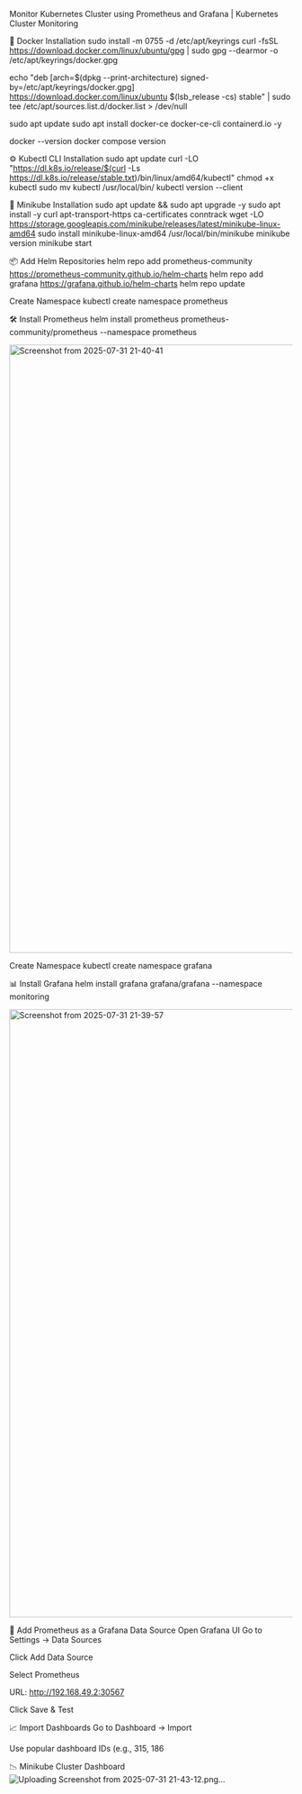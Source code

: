 Monitor Kubernetes Cluster using Prometheus and Grafana | Kubernetes Cluster Monitoring

🐳 Docker Installation
sudo install -m 0755 -d /etc/apt/keyrings
curl -fsSL https://download.docker.com/linux/ubuntu/gpg | sudo gpg --dearmor -o /etc/apt/keyrings/docker.gpg

echo "deb [arch=$(dpkg --print-architecture) signed-by=/etc/apt/keyrings/docker.gpg] https://download.docker.com/linux/ubuntu $(lsb_release -cs) stable" | sudo tee /etc/apt/sources.list.d/docker.list > /dev/null

sudo apt update
sudo apt install docker-ce docker-ce-cli containerd.io -y

docker --version
docker compose version


⚙️ Kubectl CLI Installation
sudo apt update
curl -LO "https://dl.k8s.io/release/$(curl -Ls https://dl.k8s.io/release/stable.txt)/bin/linux/amd64/kubectl"
chmod +x kubectl
sudo mv kubectl /usr/local/bin/
kubectl version --client


🌱 Minikube Installation
sudo apt update && sudo apt upgrade -y
sudo apt install -y curl apt-transport-https ca-certificates conntrack
wget -LO https://storage.googleapis.com/minikube/releases/latest/minikube-linux-amd64
sudo install minikube-linux-amd64 /usr/local/bin/minikube
minikube version
minikube start


📦 Add Helm Repositories
helm repo add prometheus-community https://prometheus-community.github.io/helm-charts
helm repo add grafana https://grafana.github.io/helm-charts
helm repo update

Create Namespace
kubectl create namespace prometheus

🛠️ Install Prometheus
helm install prometheus prometheus-community/prometheus --namespace prometheus

<img width="1920" height="1080" alt="Screenshot from 2025-07-31 21-40-41" src="https://github.com/user-attachments/assets/beff42ec-03a7-4e7b-a329-53cb9aa28714" />


Create Namespace
kubectl create namespace grafana

📊 Install Grafana
helm install grafana grafana/grafana --namespace monitoring

<img width="1920" height="1080" alt="Screenshot from 2025-07-31 21-39-57" src="https://github.com/user-attachments/assets/df5f9fb2-a966-4eb6-ad44-2f800dcc3f56" />


🔗 Add Prometheus as a Grafana Data Source
Open Grafana UI
Go to Settings → Data Sources

Click Add Data Source

Select Prometheus

URL: http://192.168.49.2:30567


Click Save & Test

📈 Import Dashboards
Go to Dashboard → Import

Use popular dashboard IDs (e.g., 315, 186


📉 Minikube Cluster Dashboard
![Uploading Screenshot from 2025-07-31 21-43-12.png…]()





